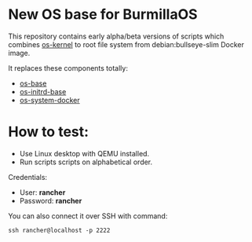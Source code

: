 # New OS base for BurmillaOS
This repository contains early alpha/beta versions of scripts which combines [os-kernel](https://github.com/burmilla/os-kernel/) to root file system from debian:bullseye-slim Docker image.


It replaces these components totally:
* [os-base](https://github.com/burmilla/os-base)
* [os-initrd-base](https://github.com/burmilla/os-initrd-base)
* [os-system-docker](https://github.com/burmilla/os-system-docker)


# How to test:
* Use Linux desktop with QEMU installed.
* Run scripts scripts on alphabetical order.

Credentials:
* User: **rancher**
* Password: **rancher**

You can also connect it over SSH with command:
```
ssh rancher@localhost -p 2222
```

